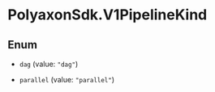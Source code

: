 # PolyaxonSdk.V1PipelineKind

## Enum


* `dag` (value: `"dag"`)

* `parallel` (value: `"parallel"`)


